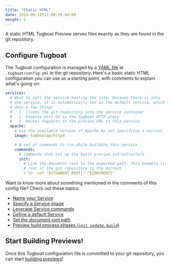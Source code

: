 ```yaml
---
title: "Static HTML"
date: 2019-09-19T11:00:39-04:00
weight: 1
---
```


A static HTML Tugboat Preview serves files exactly as they are found in the git
repository.

## Configure Tugboat

The Tugboat configuration is managed by a
[YAML file](../../setting-up-tugboat/index.md#create-a-tugboat-config-file) at
`.tugboat/config.yml` in the git repository. Here's a basic static HTML
configuration you can use as a starting point, with comments to explain what's
going on:

```yaml
services:
  # What to call the service hosting the site. Because there is only
  # one service, it is automatically set as the default service, which
  # does a few things
  #   1. Clones the git repository into the service container
  #   2. Exposes port 80 to the Tugboat HTTP proxy
  #   3. Routes requests to the preview URL to this service
  apache:
    # Use the available version of Apache by not specifying a version
    image: tugboatqa/httpd

    # A set of commands to run while building this service
    commands:
      # Commands that set up the basic preview infrastructure
      init:
        # Link the document root to the expected path. This example links the
        # root of the git repository to the docroot
        - ln -snf "${TUGBOAT_ROOT}" "${DOCROOT}"
```

Want to know more about something mentioned in the comments of this config file?
Check out these topics:

- [Name your Service](../../setting-up-services/how-to-set-up-services/index.md#name-your-service)
- [Specify a Service image](../../setting-up-services/how-to-set-up-services/index.md#specify-a-service-image)
- [Leverage Service commands](../../setting-up-services/how-to-set-up-services/index.md#leverage-service-commands-optional)
- [Define a default Service](../../setting-up-services/how-to-set-up-services/index.md#define-a-default-service)
- [Set the document root path](../../setting-up-services/how-to-set-up-services/index.md#set-the-document-root-path)
- [Preview build process phases (`init`, `update`, `build`)](../../building-a-preview/how-previews-work/index.md#the-build-process-explained)

## Start Building Previews!

Once this Tugboat configuration file is committed to your git repository, you
can start
[building previews](../../building-a-preview/administer-previews/index.md#build-previews)!
